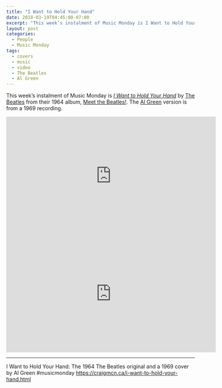 ```yaml
---
title: "I Want to Hold Your Hand"
date: 2018-03-19T04:45:00-07:00
excerpt: "This week’s instalment of Music Monday is I Want to Hold Your Hand. The 1964 The Beatles original and a 1969 cover by Al Green."
layout: post
categories:
  - People
  - Music Monday
tags:
  - covers
  - music
  - video
  - The Beatles
  - Al Green
---
```

This week’s instalment of Music Monday is [_I Want to Hold Your Hand_](https://en.wikipedia.org/wiki/I_Want_to_Hold_Your_Hand) by [The Beatles](http://thebeatles.com/) from their 1964 album, [Meet the Beatles!](https://en.wikipedia.org/wiki/Meet_the_Beatles!). The [Al Green](https://en.wikipedia.org/wiki/Al_Green) version is from a 1969 recording.

<div class="video-container">
  <iframe width="560" height="315" src="https://www.youtube.com/embed/jenWdylTtzs" frameborder="0" allowfullscreen></iframe>
</div>

<div class="video-container">
  <iframe width="560" height="315" src="https://www.youtube.com/embed/xs9mkVMv830" frameborder="0" allowfullscreen></iframe>
</div>

---

I Want to Hold Your Hand: The 1964 The Beatles original and a 1969 cover by Al Green #musicmonday https://craigmcn.ca/i-want-to-hold-your-hand.html
